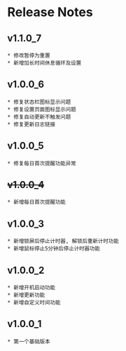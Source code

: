 # Release Notes

## v1.1.0_7

    * 修改暂停为重置
    * 新增加长时间休息循环及设置

## v1.0.0_6

    * 修复状态栏图标显示问题
    * 修复设置页面图标显示问题
    * 修复自动更新不触发问题
    * 修复更新日志链接

## v1.0.0_5

    * 修复每日首次提醒功能异常

## ~~v1.0.0_4~~

    * 新增每日首次提醒功能

## v1.0.0_3

    * 新增锁屏后停止计时器, 解锁后重新计时功能
    * 新增鼠标停止5分钟后停止计时器功能

## v1.0.0_2

    * 新增开机启动功能
    * 新增更新功能
    * 新增自定义时间功能

## v1.0.0_1

    * 第一个基础版本
